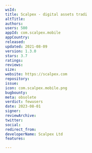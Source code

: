 ```yaml
---
wsId: 
title: Scalpex - digital assets tradi
altTitle: 
authors: 
users: 500
appId: com.scalpex.mobile
appCountry: 
released: 
updated: 2021-08-09
version: 1.3.0
stars: 3.7
ratings: 
reviews: 
size: 
website: https://scalpex.com
repository: 
issue: 
icon: com.scalpex.mobile.png
bugbounty: 
meta: obsolete
verdict: fewusers
date: 2023-08-01
signer: 
reviewArchive: 
twitter: 
social: 
redirect_from: 
developerName: Scalpex Ltd
features: 

---
```


